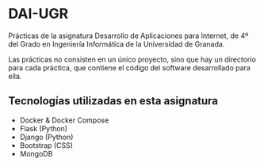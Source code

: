 # DAI-UGR
Prácticas de la asignatura Desarrollo de Aplicaciones para Internet, de 4º del Grado en Ingeniería Informática de la Universidad de Granada.

Las prácticas no consisten en un único proyecto, sino que hay un directorio para cada práctica, que contiene el código del software desarrollado para ella.

## Tecnologías utilizadas en esta asignatura

- Docker & Docker Compose
- Flask (Python)
- Django (Python)
- Bootstrap (CSS)
- MongoDB
